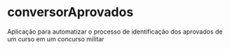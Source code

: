 # conversorAprovados
Aplicação para automatizar o processo de identificação dos aprovados de um curso em um concurso militar
